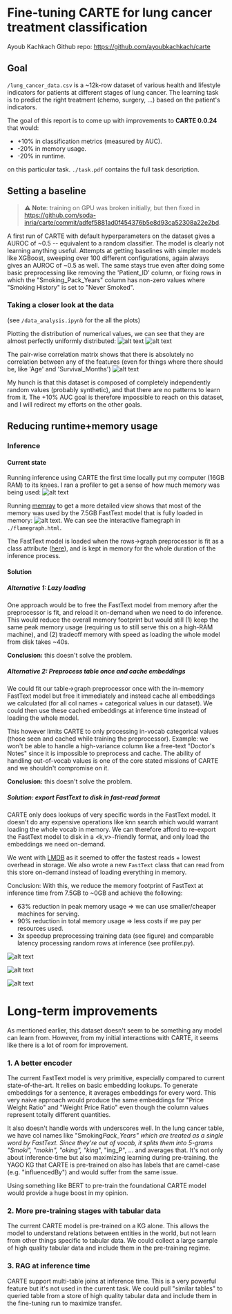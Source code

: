 # Fine-tuning CARTE for lung cancer treatment classification

Ayoub Kachkach
Github repo: https://github.com/ayoubkachkach/carte

## Goal

`/lung_cancer_data.csv` is a ~12k-row dataset of various health and lifestyle indicators for patients at different stages of lung cancer. The learning task is to predict the right treatment (chemo, surgery, ...) based on the patient's indicators.

The goal of this report is to come up with improvements to **CARTE 0.0.24** that would:

- +10% in classification metrics (measured by AUC).
- -20% in memory usage.
- -20% in runtime.

on this particular task. `./task.pdf` contains the full task description.

## Setting a baseline

> **⚠️ Note**: training on GPU was broken initially, but then fixed in https://github.com/soda-inria/carte/commit/adfef5881ad0f454376b5e8d93ca52308a22e2bd.

A first run of CARTE with default hyperparameters on the dataset gives a AUROC of ~0.5 -- equivalent to a random classifier. The model is clearly not learning anything useful. Attempts at getting baselines with simpler models like XGBoost, sweeping over 100 different configurations, again always gives an AUROC of ~0.5 as well. The same stays true even after doing some basic preprocessing like removing the 'Patient_ID' column, or fixing rows in which the "Smoking_Pack_Years" column has non-zero values where "Smoking History" is set to "Never Smoked".

### Taking a closer look at the data

(see `/data_analysis.ipynb` for the all the plots)

Plotting the distribution of numerical values, we can see that they are almost perfectly uniformly distributed:
![alt text](artifacts/dist1.png)
![alt text](artifacts/dist2.png)

The pair-wise correlation matrix shows that there is absolutely no correlation between any of the features (even for things where there should be, like 'Age' and 'Survival_Months')
![alt text](artifacts/correlation.png)

My hunch is that this dataset is composed of completely independently random values (probably synthetic), and that there are no patterns to learn from it. The +10% AUC goal is therefore impossible to reach on this dataset, and I will redirect my efforts on the other goals.

## Reducing runtime+memory usage

### Inference

#### Current state

Running inference using CARTE the first time locally put my computer (16GB RAM) to its knees. I ran a profiler to get a sense of how much memory was being used:
![alt text](artifacts/ram_plot_before.png)

Running [memray](https://github.com/bloomberg/memray) to get a more detailed view shows that most of the memory was used by the 7.5GB FastText model that is fully loaded in memory:
![alt text](artifacts/flamegraph.png).
We can see the interactive flamegraph in `./flamegraph.html`.

The FastText model is loaded when the rows->graph preprocessor is fit as a class attribute ([here](https://github.com/soda-inria/carte/blob/adfef5881ad0f454376b5e8d93ca52308a22e2bd/carte_ai/src/carte_table_to_graph.py#L223)), and is kept in memory for the whole duration of the inference process.

#### Solution

##### **Alternative 1: Lazy loading**

One approach would be to free the FastText model from memory after the preprocessor is fit, and reload it on-demand when we need to do inference. This would reduce the overall memory footprint but would still (1) keep the same peak memory usage (requiring us to still serve this on a high-RAM machine), and (2) tradeoff memory with speed as loading the whole model from disk takes ~40s.

**Conclusion:** this doesn't solve the problem.

##### **Alternative 2: Preprocess table once and cache embeddings**

We could fit our table->graph preprocessor once with the in-memory FastText model but free it immediately and instead cache all embeddings we calculated (for all col names + categorical values in our dataset). We could then use these cached embeddings at inference time instead of loading the whole model.

This however limits CARTE to only processing in-vocab categorical values (those seen and cached while training the preprocessor). Example: we won't be able to handle a high-variance column like a free-text "Doctor's Notes" since it is impossible to preprocess and cache. The ability of handling out-of-vocab values is one of the core stated missions of CARTE and we shouldn't compromise on it.

**Conclusion:** this doesn't solve the problem.

##### **Solution: export FastText to disk in fast-read format**

CARTE only does lookups of very specific words in the FastText model. It doesn't do any expensive operations like knn search which would warrant loading the whole vocab in memory. We can therefore afford to re-export the FastText model to disk in a <k,v>-friendly format, and only load the embeddings we need on-demand.

We went with [LMDB](https://en.wikipedia.org/wiki/Lightning_Memory-Mapped_Database) as it seemed to offer the fastest reads + lowest overhead in storage. We also wrote a new `FastText` class that can read from this store on-demand instead of loading everything in memory.

Conclusion: With this, we reduce the memory footprint of FastText at inference time from 7.5GB to ~0GB and achieve the following:

- 63% reduction in peak memory usage => we can use smaller/cheaper machines for serving.
- 90% reduction in total memory usage => less costs if we pay per resources used.
- 3x speedup preprocessing training data (see figure) and comparable latency processing random rows at inference (see profiler.py).

![alt text](artifacts/inference_ram_disk_vs_mem.png)

![alt text](artifacts/peak_memory.png)

![alt text](artifacts/total_memory.png)

# Long-term improvements

As mentioned earlier, this dataset doesn't seem to be something any model can learn from. However, from my initial interactions with CARTE, it seems like there is a lot of room for improvement.

### **1. A better encoder**

The current FastText model is very primitive, especially compared to current state-of-the-art. It relies on basic embedding lookups. To generate embeddings for a sentence, it averages embeddings for every word. This very naive approach would produce the same embeddings for "Price Weight Ratio" and "Weight Price Ratio" even though the column values represent totally different quantities.

It also doesn't handle words with underscores well. In the lung cancer table, we have col names like "Smoking*Pack_Years" which are treated as a single word by FastText. Since they're out of vocab, it splits them into 5-grams "Smoki", "mokin", "oking", "king*", "ing_P", ... and averages that. It's not only about inference-time but also maximizing learning during pre-training. the YAGO KG that CARTE is pre-trained on also has labels that are camel-case (e.g. "influencedBy") and would suffer from the same issue.

Using something like BERT to pre-train the foundational CARTE model would provide a huge boost in my opinion.

### **2. More pre-training stages with tabular data**

The current CARTE model is pre-trained on a KG alone. This allows the model to understand relations between entities in the world, but not learn from other things specific to tabular data. We could collect a large sample of high quality tabular data and include them in the pre-training regime.

### **3. RAG at inference time**

CARTE support multi-table joins at inference time. This is a very powerful feature but it's not used in the current task. We could pull "similar tables" to queried table from a store of high quality tabular data and include them in the fine-tuning run to maximize transfer.
